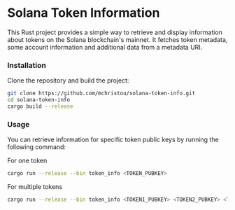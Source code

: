 # Solana Token Information

This Rust project provides a simple way to retrieve and display information about tokens on the Solana blockchain's mainnet.
It fetches token metadata, some account information and additional data from a metadata URI.

### Installation

Clone the repository and build the project:

```bash
git clone https://github.com/mchristou/solana-token-info.git
cd solana-token-info
cargo build --release
```

### Usage

You can retrieve information for specific token public keys by running the following command:

For one token

```bash
cargo run --release --bin token_info <TOKEN_PUBKEY>
```

For multiple tokens

```bash
cargo run --release --bin token_info <TOKEN1_PUBKEY> <TOKEN2_PUBKEY> <TOKEN3_PUBKEY>
```
